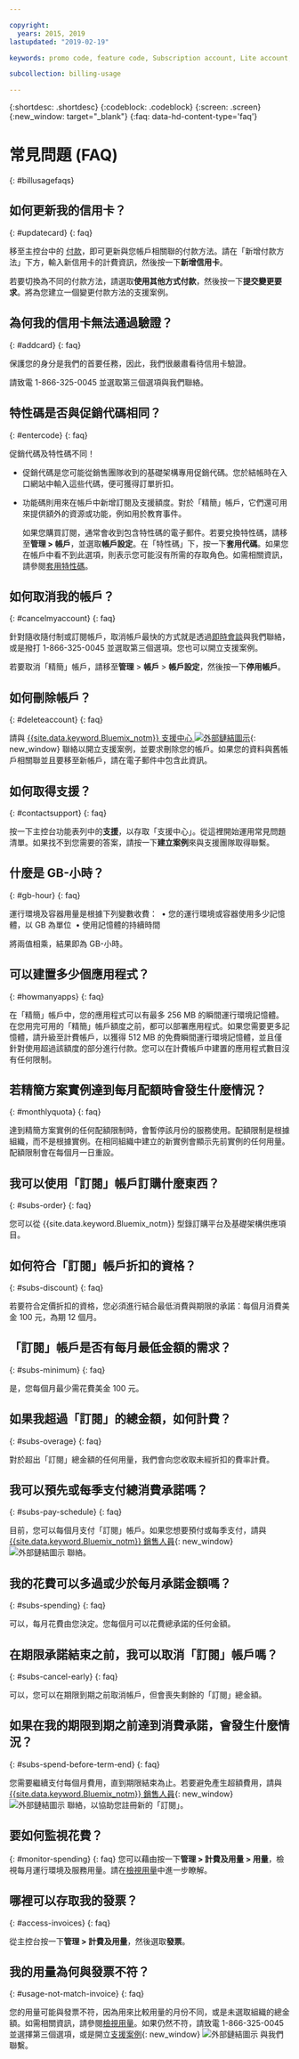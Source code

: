 ```yaml
---

copyright:
  years: 2015, 2019
lastupdated: "2019-02-19"

keywords: promo code, feature code, Subscription account, Lite account, payment

subcollection: billing-usage

---
```


{:shortdesc: .shortdesc}
{:codeblock: .codeblock}
{:screen: .screen}
{:new_window: target="_blank"}
{:faq: data-hd-content-type='faq'}

# 常見問題 (FAQ)
{: #billusagefaqs}


## 如何更新我的信用卡？
{: #updatecard}
{: faq}

移至主控台中的 [付款](https://{DomainName}/billing/payments)，即可更新與您帳戶相關聯的付款方法。請在「新增付款方法」下方，輸入新信用卡的計費資訊，然後按一下**新增信用卡**。

若要切換為不同的付款方法，請選取**使用其他方式付款**，然後按一下**提交變更要求**。將為您建立一個變更付款方法的支援案例。

## 為何我的信用卡無法通過驗證？
{: #addcard}
{: faq}

保護您的身分是我們的首要任務，因此，我們很嚴肅看待信用卡驗證。

請致電 1-866-325-0045 並選取第三個選項與我們聯絡。


## 特性碼是否與促銷代碼相同？
{: #entercode}
{: faq}

促銷代碼及特性碼不同！

- 促銷代碼是您可能從銷售團隊收到的基礎架構專用促銷代碼。您於結帳時在入口網站中輸入這些代碼，便可獲得訂單折扣。
- 功能碼則用來在帳戶中新增訂閱及支援額度。對於「精簡」帳戶，它們還可用來提供額外的資源或功能，例如用於教育事件。

   如果您購買訂閱，通常會收到包含特性碼的電子郵件。若要兌換特性碼，請移至**管理 > 帳戶**，並選取**帳戶設定**。在「特性碼」下，按一下**套用代碼**。如果您在帳戶中看不到此選項，則表示您可能沒有所需的存取角色。如需相關資訊，請參閱[套用特性碼](/docs/account?topic=account-codes)。

## 如何取消我的帳戶？
{: #cancelmyaccount}
{: faq}

針對隨收隨付制或訂閱帳戶，取消帳戶最快的方式就是透過[即時會談](https://{DomainName}/unifiedsupport/supportcenter)與我們聯絡，或是撥打 1-866-325-0045 並選取第三個選項。您也可以開立支援案例。

若要取消「精簡」帳戶，請移至**管理** > **帳戶** > **帳戶設定**，然後按一下**停用帳戶**。


## 如何刪除帳戶？
{: #deleteaccount}
{: faq}

請與 [{{site.data.keyword.Bluemix_notm}} 支援中心 ![外部鏈結圖示](../icons/launch-glyph.svg)](https://{DomainName}/unifiedsupport/supportcenter){: new_window} 聯絡以開立支援案例，並要求刪除您的帳戶。如果您的資料與舊帳戶相關聯並且要移至新帳戶，請在電子郵件中包含此資訊。

## 如何取得支援？
{: #contactsupport}
{: faq}

按一下主控台功能表列中的**支援**，以存取「支援中心」。從這裡開始運用常見問題清單。如果找不到您需要的答案，請按一下**建立案例**來與支援團隊取得聯繫。   

## 什麼是 GB-小時？
{: #gb-hour}
{: faq}

運行環境及容器用量是根據下列變數收費：
 • 您的運行環境或容器使用多少記憶體，以 GB 為單位
 • 使用記憶體的持續時間

將兩值相乘，結果即為 GB-小時。

## 可以建置多少個應用程式？
{: #howmanyapps}
{: faq}

在「精簡」帳戶中，您的應用程式可以有最多 256 MB 的瞬間運行環境記憶體。在您用完可用的「精簡」帳戶額度之前，都可以部署應用程式。如果您需要更多記憶體，請升級至計費帳戶，以獲得 512 MB 的免費瞬間運行環境記憶體，並且僅針對使用超過該額度的部分進行付款。您可以在計費帳戶中建置的應用程式數目沒有任何限制。


## 若精簡方案實例達到每月配額時會發生什麼情況？
{: #monthlyquota}
{: faq}

達到精簡方案實例的任何配額限制時，會暫停該月份的服務使用。配額限制是根據組織，而不是根據實例。在相同組織中建立的新實例會顯示先前實例的任何用量。配額限制會在每個月一日重設。


## 我可以使用「訂閱」帳戶訂購什麼東西？
{: #subs-order}
{: faq}

您可以從 {{site.data.keyword.Bluemix_notm}} 型錄訂購平台及基礎架構供應項目。


## 如何符合「訂閱」帳戶折扣的資格？
{: #subs-discount}
{: faq}

若要符合定價折扣的資格，您必須進行結合最低消費與期限的承諾：每個月消費美金 100 元，為期 12 個月。


## 「訂閱」帳戶是否有每月最低金額的需求？
{: #subs-minimum}
{: faq}

是，您每個月最少需花費美金 100 元。


## 如果我超過「訂閱」的總金額，如何計費？
{: #subs-overage}
{: faq}

對於超出「訂閱」總金額的任何用量，我們會向您收取未經折扣的費率計費。


## 我可以預先或每季支付總消費承諾嗎？
{: #subs-pay-schedule}
{: faq}

目前，您可以每個月支付「訂閱」帳戶。如果您想要預付或每季支付，請與 [{{site.data.keyword.Bluemix_notm}} 銷售人員](https://www.ibm.com/cloud-computing/bluemix/contact-us){: new_window} ![外部鏈結圖示](../icons/launch-glyph.svg) 聯絡。


## 我的花費可以多過或少於每月承諾金額嗎？  
{: #subs-spending}
{: faq}

可以，每月花費由您決定。您每個月可以花費總承諾的任何金額。


## 在期限承諾結束之前，我可以取消「訂閱」帳戶嗎？  
{: #subs-cancel-early}
{: faq}

可以，您可以在期限到期之前取消帳戶，但會喪失剩餘的「訂閱」總金額。


## 如果在我的期限到期之前達到消費承諾，會發生什麼情況？  
{: #subs-spend-before-term-end}
{: faq}

您需要繼續支付每個月費用，直到期限結束為止。若要避免產生超額費用，請與 [{{site.data.keyword.Bluemix_notm}} 銷售人員](https://www.ibm.com/cloud-computing/bluemix/contact-us){: new_window} ![外部鏈結圖示](../icons/launch-glyph.svg) 聯絡，以協助您註冊新的「訂閱」。

## 要如何監視花費？
{: #monitor-spending}
{: faq}
您可以藉由按一下**管理 > 計費及用量 > 用量**，檢視每月運行環境及服務用量。請在[檢視用量](/docs/billing-usage?topic=billing-usage-viewingusage)中進一步瞭解。

## 哪裡可以存取我的發票？
{: #access-invoices}
{: faq}

從主控台按一下**管理 > 計費及用量**，然後選取**發票**。

## 我的用量為何與發票不符？
{: #usage-not-match-invoice}
{: faq}

您的用量可能與發票不符，因為用來比較用量的月份不同，或是未選取組織的總金額。如需相關資訊，請參閱[檢視用量](/docs/billing-usage?topic=billing-usage-viewingusage)。如果仍然不符，請致電 1-866-325-0045 並選擇第三個選項，或是開立[支援案例](https://{DomainName}/unifiedsupport/supportcenter){: new_window} ![外部鏈結圖示](../icons/launch-glyph.svg) 與我們聯繫。
